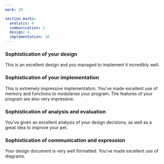 ```yaml
---
mark: 20

section_marks:
  analysis: 4
  communication: 2
  design: 4
  implementation: 10
---
```


### Sophistication of your design

This is an excellent design and you managed to implement it incredibly well.

### Sophistication of your implementation

This is extremely impressive implementation. You've made excellent use of memory and functions to modularise your program. The features of your program are also very impressive.

### Sophistication of analysis and evaluation

You've given an excellent analysis of your design decisions, as well as a great idea to improve your pet.

### Sophistication of communication and expression

Your design document is very well formatted. You've made excellent use of diagrams.

